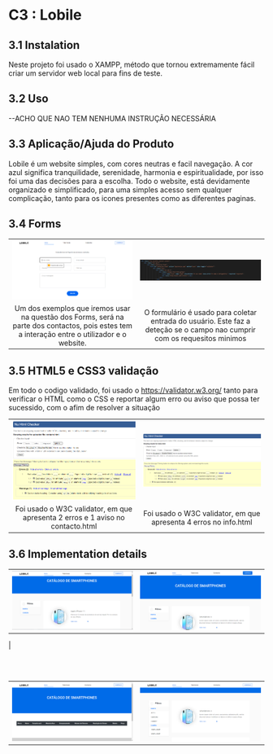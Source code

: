 # C3 : Lobile


## 3.1 Instalation

Neste projeto foi usado o XAMPP, método que tornou extremamente fácil criar um servidor web local para fins de teste.

## 3.2 Uso

--ACHO QUE NAO TEM NENHUMA INSTRUÇÃO NECESSÁRIA

## 3.3 Aplicação/Ajuda do Produto

  Lobile é um website simples, com cores neutras e facil navegação. A cor azul significa tranquilidade, serenidade, harmonia e espiritualidade, por isso foi uma das decisões para a escolha. Todo o website, está devidamente organizado e simplificado, para uma simples acesso sem qualquer complicação, tanto para os icones presentes como as diferentes paginas.

## 3.4 Forms


| | |
:---: | :---:
![An alternative description](images/imagem4.png) | ![An alternative description](images/imagem5.png)
Um dos exemplos que iremos usar na questão dos Forms, será na parte dos contactos, pois estes tem a interação entre o utilizador e o website.| O formulário é usado para coletar entrada do usuário. Este faz a deteção se o campo nao cumprir com os requesitos minimos



## 3.5 HTML5 e CSS3 validação

Em todo o codigo validado, foi usado o https://validator.w3.org/ tanto para verificar o HTML como o CSS e reportar algum erro ou aviso que possa ter sucessido, com o afim de resolver a situação

| | |
:---: | :---:
![An alternative description](images/erro1.png) | ![An alternative description](images/erro2.png)
Foi usado o W3C validator, em que apresenta 2 erros e 1 aviso no contacto.html|Foi usado o W3C validator, em que apresenta 4 erros no info.html

## 3.6 Implementation details



| | |
:---: | :---:
![An alternative description](images/imagem1.png) | ![An alternative description](images/imagem11.png)
|

<br />
<br />

| | |
:---: | :---:
![An alternative description](images/imagem2.png) | ![An alternative description](images/imagem22.png)




